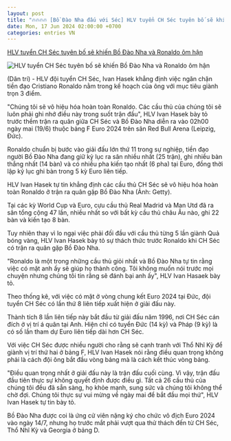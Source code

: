 ```yaml
---
layout: post
title: "🔥🔥🔥🔥 [Bồ Đào Nha đấu với Séc] HLV tuyển CH Séc tuyên bố sẽ khiến Bồ Đào Nha và Ronaldo ôm hận"
date: Mon, 17 Jun 2024 02:00:00 +0700
categories: entries VN
---
```

[HLV tuyển CH Séc tuyên bố sẽ khiến Bồ Đào Nha và Ronaldo ôm hận](https://dantri.com.vn/the-thao/hlv-tuyen-ch-sec-tuyen-bo-se-khien-bo-dao-nha-va-ronaldo-om-han-20240618144519873.htm)

![HLV tuyển CH Séc tuyên bố sẽ khiến Bồ Đào Nha và Ronaldo ôm hận](https://cdnphoto.dantri.com.vn/KUQyCwXVMoijYAb6DZxZIm6gUAw=/zoom/1200_630/2024/06/18/1718640001125ce64796e-12c9-4548-crop-1718696578940.jpeg)

(Dân trí) - HLV đội tuyển CH Séc, Ivan Hasek khẳng định việc ngăn chặn tiền đạo Cristiano Ronaldo nằm trong kế hoạch của ông với mục tiêu giành trọn 3 điểm.

"Chúng tôi sẽ vô hiệu hóa hoàn toàn Ronaldo. Các cầu thủ của chúng tôi sẽ luôn phải ghi nhớ điều này trong suốt trận đấu", HLV Ivan Hasek bày tỏ trước thềm trận ra quân giữa CH Séc và Bồ Đào Nha diễn ra vào 02h00 ngày mai (19/6) thuộc bảng F Euro 2024 trên sân Red Bull Arena (Leipzig, Đức).

Ronaldo chuẩn bị bước vào giải đấu lớn thứ 11 trong sự nghiệp, tiền đạo người Bồ Đào Nha đang giữ kỷ lục ra sân nhiều nhất (25 trận), ghi nhiều bàn thắng nhất (14 bàn) và có nhiều pha kiến tạo nhất (6 pha) tại Euro, đồng thời lập kỷ lục ghi bàn trong 5 kỳ Euro liên tiếp.

HLV Ivan Hasek tự tin khẳng định các cầu thủ CH Séc sẽ vô hiệu hóa hoàn toàn Ronaldo ở trận ra quân gặp Bồ Đào Nha (Ảnh: Getty).

Tại các kỳ World Cup và Euro, cựu cầu thủ Real Madrid và Man Utd đã ra sân tổng cộng 47 lần, nhiều nhất so với bất kỳ cầu thủ châu Âu nào, ghi 22 bàn và kiến tạo 8 bàn.

Tuy nhiên thay vì lo ngại việc phải đối đầu với cầu thủ từng 5 lần giành Quả bóng vàng, HLV Ivan Hasek bày tỏ sự thách thức trước Ronaldo khi CH Séc có trận ra quân gặp Bồ Đào Nha.

"Ronaldo là một trong những cầu thủ giỏi nhất và Bồ Đào Nha tự tin rằng việc có mặt anh ấy sẽ giúp họ thành công. Tôi không muốn nói trước mọi chuyện nhưng chúng tôi tin rằng sẽ đánh bại anh ấy", HLV Ivan Hasaek bày tỏ.

Theo thống kê, với việc có mặt ở vòng chung kết Euro 2024 tại Đức, đội tuyển CH Séc có lần thứ 8 liên tiếp xuất hiện ở giải đấu này.

Thành tích 8 lần liên tiếp này bắt đầu từ giải đấu năm 1996, nơi CH Séc cán đích ở vị trí á quân tại Anh. Hiện chỉ có tuyển Đức (14 kỳ) và Pháp (9 kỳ) là có số lần tham dự Euro liên tiếp dài hơn CH Séc.

Với việc CH Séc được nhiều người cho rằng sẽ cạnh tranh với Thổ Nhĩ Kỳ để giành vị trí thứ hai ở bảng F, HLV Ivan Hasek nói rằng điều quan trọng không phải là cách đội ông bắt đầu vòng bảng mà là cách kết thúc vòng bảng.

"Điều quan trọng nhất ở giải đấu này là trận đấu cuối cùng. Vì vậy, trận đấu đầu tiên thực sự không quyết định được điều gì. Tất cả 26 cầu thủ của chúng tôi đều đã sẵn sàng, họ khỏe mạnh, sung sức và chúng tôi không thể chờ đợi. Chúng tôi thực sự vui mừng về ngày mai để bắt đầu mọi thứ", HLV Ivan Hasek tự tin bày tỏ.

Bồ Đào Nha được coi là ứng cử viên nặng ký cho chức vô địch Euro 2024 vào ngày 14/7, nhưng họ trước mắt phải vượt qua thử thách đến từ CH Séc, Thổ Nhĩ Kỳ và Georgia ở bảng D.

